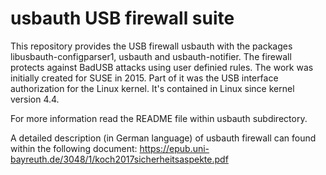 usbauth USB firewall suite
=============================

This repository provides the USB firewall usbauth with the packages libusbauth-configparser1, usbauth and usbauth-notifier. The firewall protects against BadUSB attacks using user definied rules.
The work was initially created for SUSE in 2015. Part of it was the USB interface authorization for the Linux kernel. It's contained in Linux since kernel version 4.4.

For more information read the README file within usbauth subdirectory.

A detailed description (in German language) of usbauth firewall can found within the following document:
https://epub.uni-bayreuth.de/3048/1/koch2017sicherheitsaspekte.pdf
